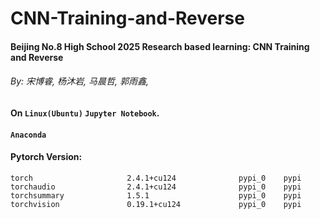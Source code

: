 # CNN-Training-and-Reverse
#### Beijing No.8 High School 2025 Research based learning: CNN Training and Reverse
###### By: 宋博睿, 杨沐岩, 马晨哲, 郭雨鑫,
#### On `Linux(Ubuntu)` `Jupyter Notebook`.
#### `Anaconda`
#### Pytorch Version:
`torch                     2.4.1+cu124              pypi_0    pypi`
`torchaudio                2.4.1+cu124              pypi_0    pypi`
`torchsummary              1.5.1                    pypi_0    pypi`
`torchvision               0.19.1+cu124             pypi_0    pypi`
